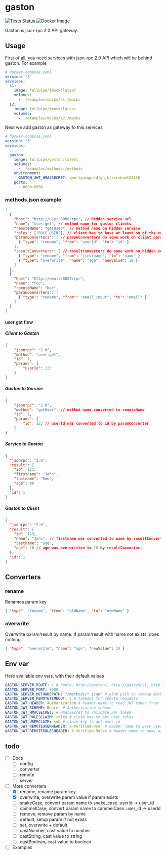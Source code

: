 # gaston

[![Tests Status](https://github.com/fullpipe/gaston/workflows/Tests/badge.svg)](https://github.com/fullpipe/gaston)
[![Docker Image](https://img.shields.io/docker/image-size/fullpipe/gaston/latest)](https://cloud.docker.com/repository/docker/fullpipe/gaston)

Gaston is json-rpc 2.0 API gateway.

## Usage

First of all, you need services with json-rpc 2.0 API which will be behind gaston. For example
```yaml
# docker-compose.yaml
version: "3"
services:
  s1:
    image: fullpipe/jmock:latest
    volumes:
      - ./examples/mocks/s1:/mocks
  s2:
    image: fullpipe/jmock:latest
    volumes:
      - ./examples/mocks/s2:/mocks
```

Next we add gaston as gateway fo this services

```yaml
# docker-compose.yaml
version: "3"
services:
  ...
  gaston:
    image: fullpipe/gaston:latest
    volumes:
      - ./examples/methods:/methods
    environment:
      GASTON_JWT_HMACSECRET: qwertyuiopasdfghjklzxcvbnm123456
    ports:
      - 8080:8080
```

### methods.json example

```json
[
  {
    "host": "http://user:8080/rpc", // hidden service url
    "name": "user.get", // method name for gaston clients
    "remoteName": "getUser", // method name on hidden service
    "roles": ["ROLE_USER"], // client has to have at least on of the roles, to get access to hidden service
    "paramConverters": [ // paramConverters do some work on client params
      { "type": "rename", "from": "userId", "to": "id" }
    ],
    "resultConverters": [ // resultConverters do some work on hidden service results
      { "type": "rename", "from": "firstname", "to": "name" }
      { "type": "overwrite", "name": "age", "newValue": 18 }
    ]
  },
  {
    "host": "http://email:8080/rpc",
    "name": "foo",
    "remoteName": "bar",
    "paramConverters": [
      { "type": "rename", "from": "email_input", "to": "email" }
    ]
  }
]
```

#### user.get flow

##### Client to Gaston

```json
{
	"jsonrpc": "2.0",
	"method": "user.get",
	"id": 1,
	"params": {
		"userId": 123
	}
}
```

##### Gaston to Service 

```json
{
	"jsonrpc": "2.0",
	"method": "getUser", // method name converted to remoteName
	"id": 1,
	"params": {
		"id": 123 // userId was converted to id by paramConverter
	}
}
```

##### Service to Gaston
```json
{
  "jsonrpc": "2.0",
  "result": {
    "id": 123,
    "firstname": "John",
    "lastname": "Doe",
    "age": 99
  },
  "id": 1
}
```

##### Gaston to Client

```json
{
  "jsonrpc": "2.0",
  "result": {
    "id": 123,
    "name": "John", // firstname was converted to name by resultConverter
    "lastname": "Doe",
    "age": 18 // age was overwritten to 18 by resultConverter
  },
  "id": 1
}
```

## Converters

### rename

Renames param key

```json
{ "type": "rename", "from": "oldName", "to": "newName" }
```

### overwrite

Overwrite param/result by name. If param/result with name not exists, does nothing.

```json
{ "type": "overwrite", "name": "age", "newValue": 18 }
```


## Env var

Here available env vars, with their default values

```yaml
GASTON_SERVER_ROUTE: / # route, http://gaston/, http://gaston/v1, http://gaston/v2
GASTON_SERVER_PORT: 8080 
GASTON_SERVER_METHODSPATH: "/methods/*.json" # glob path to lookup methods
GASTON_SERVER_REMOTETIMEOUT: 5 # timeout for remote requests
GASTON_JWT_HEADER: Authorization # header name to read JWT token from
GASTON_JWT_SCHEME: Bearer # Authorization scheme
GASTON_JWT_HMACSECRET: # HmacSecret to validate JWT token
GASTON_JWT_ROLESCLAIM: roles # claim key to get user roles
GASTON_JWT_USERCLAIM: sub # claim key to get user id
GASTON_JWT_REMOTEUSERHEADER: X-Verified-User # header name to pass user id to "hidden" services
GASTON_JWT_REMOTEROLESHEADER: X-Verified-Roles # header name to pass user roles to "hidden" services
```

## todo
- [ ] Docs
  - [ ] config
  - [ ] converter
  - [ ] remote
  - [ ] server
- [ ] More converters
  - [x] rename, rename param key
  - [x] overwrite, overwrite param value if param exists
  - [ ] snakeCase, convert param name to snake_case. userId -> user_id
  - [ ] cammelCase, convert param name to cammelCase. user_id -> userId
  - [ ] remove, remove param by name
  - [ ] default, setup param if not exists
  - [ ] set, overwrite + default
  - [ ] castNumber, cast value to number
  - [ ] castString, cast value to string
  - [ ] castBoolean, cast value to boolean
- [ ] Examples
